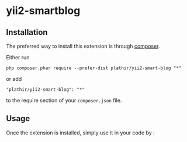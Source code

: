 yii2-smartblog
==============

Installation
------------

The preferred way to install this extension is through [composer](http://getcomposer.org/download/).

Either run

```
php composer.phar require --prefer-dist plathir/yii2-smart-blog "*"
```

or add

```
"plathir/yii2-smart-blog": "*"
```

to the require section of your `composer.json` file.


Usage
-----

Once the extension is installed, simply use it in your code by  :

